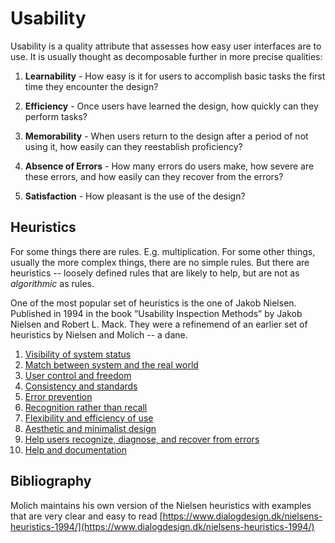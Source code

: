 
# Usability

Usability is a quality attribute that assesses how easy user interfaces are to use. It is usually thought as decomposable further in more precise qualities: 

1. **Learnability** - How easy is it for users to accomplish basic tasks the first time they encounter the design?

3.  **Efficiency** - Once users have learned the design, how quickly can they perform tasks?

4. **Memorability** - When users return to the design after a period of not using it, how easily can they reestablish proficiency?

5. **Absence of Errors** - How many errors do users make, how severe are these errors, and how easily can they recover from the errors?

6.  **Satisfaction** - How pleasant is the use of the design?


## Heuristics

For some things there are rules. E.g. multiplication.
For some other things, usually the more complex things, there are no simple rules. 
But there are heuristics -- loosely defined rules that are likely to help, but are not as *algorithmic* as rules. 


One of the most popular set of heuristics is the one of Jakob Nielsen. Published in 1994 in the book “Usability Inspection Methods” by Jakob Nielsen and Robert L. Mack. They were a refinemend of an earlier set of heuristics by Nielsen and Molich --  a dane. 
1. [Visibility of system status](./usability_examples/1_status.md)
2. [Match between system and the real world](./usability_examples/2_match.md)
3. [User control and freedom](./usability_examples/3_control.md)
4. [Consistency and standards](./usability_examples/4_consistency.md)
5. [Error prevention](./usability_examples/5_error.md)
6. [Recognition rather than recall](./usability_examples/6_recognition.md)
7. [Flexibility and efficiency of use](./usability_examples/7_flexibility.md)
8. [Aesthetic and minimalist design](./usability_examples/8_aesthetics.md)
9. [Help users recognize, diagnose, and recover from errors](./usability_examples/9_help.md)
10. [Help and documentation](./usability_examples/10_documentation.md)




## Bibliography

Molich maintains his own version of the Nielsen heuristics with examples that are very clear and easy to read [https://www.dialogdesign.dk/nielsens-heuristics-1994/](https://www.dialogdesign.dk/nielsens-heuristics-1994/)

